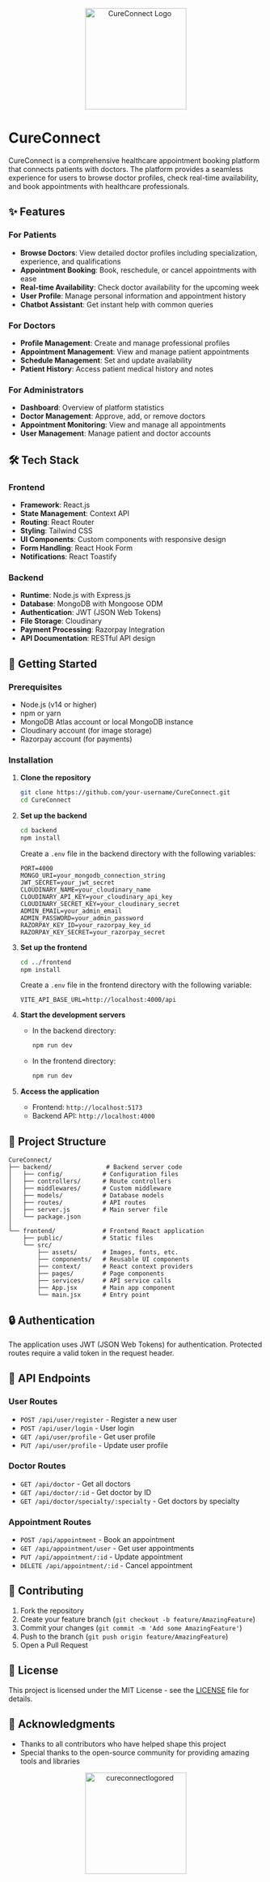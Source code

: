 <p align="center">
  <img src="https://github.com/user-attachments/assets/ece2611f-6ccb-4d6d-8bd8-4d62c82703b3" alt="CureConnect Logo" width="200"/>
</p>

# CureConnect

CureConnect is a comprehensive healthcare appointment booking platform that connects patients with doctors. The platform provides a seamless experience for users to browse doctor profiles, check real-time availability, and book appointments with healthcare professionals.

## ✨ Features

### For Patients
- **Browse Doctors**: View detailed doctor profiles including specialization, experience, and qualifications
- **Appointment Booking**: Book, reschedule, or cancel appointments with ease
- **Real-time Availability**: Check doctor availability for the upcoming week
- **User Profile**: Manage personal information and appointment history
- **Chatbot Assistant**: Get instant help with common queries

### For Doctors
- **Profile Management**: Create and manage professional profiles
- **Appointment Management**: View and manage patient appointments
- **Schedule Management**: Set and update availability
- **Patient History**: Access patient medical history and notes

### For Administrators
- **Dashboard**: Overview of platform statistics
- **Doctor Management**: Approve, add, or remove doctors
- **Appointment Monitoring**: View and manage all appointments
- **User Management**: Manage patient and doctor accounts

## 🛠 Tech Stack

### Frontend
- **Framework**: React.js
- **State Management**: Context API
- **Routing**: React Router
- **Styling**: Tailwind CSS
- **UI Components**: Custom components with responsive design
- **Form Handling**: React Hook Form
- **Notifications**: React Toastify

### Backend
- **Runtime**: Node.js with Express.js
- **Database**: MongoDB with Mongoose ODM
- **Authentication**: JWT (JSON Web Tokens)
- **File Storage**: Cloudinary
- **Payment Processing**: Razorpay Integration
- **API Documentation**: RESTful API design

## 🚀 Getting Started

### Prerequisites
- Node.js (v14 or higher)
- npm or yarn
- MongoDB Atlas account or local MongoDB instance
- Cloudinary account (for image storage)
- Razorpay account (for payments)

### Installation

1. **Clone the repository**
   ```bash
   git clone https://github.com/your-username/CureConnect.git
   cd CureConnect
   ```

2. **Set up the backend**
   ```bash
   cd backend
   npm install
   ```
   Create a `.env` file in the backend directory with the following variables:
   ```env
   PORT=4000
   MONGO_URI=your_mongodb_connection_string
   JWT_SECRET=your_jwt_secret
   CLOUDINARY_NAME=your_cloudinary_name
   CLOUDINARY_API_KEY=your_cloudinary_api_key
   CLOUDINARY_SECRET_KEY=your_cloudinary_secret
   ADMIN_EMAIL=your_admin_email
   ADMIN_PASSWORD=your_admin_password
   RAZORPAY_KEY_ID=your_razorpay_key_id
   RAZORPAY_KEY_SECRET=your_razorpay_secret
   ```

3. **Set up the frontend**
   ```bash
   cd ../frontend
   npm install
   ```
   Create a `.env` file in the frontend directory with the following variable:
   ```env
   VITE_API_BASE_URL=http://localhost:4000/api
   ```

4. **Start the development servers**
   - In the backend directory:
     ```bash
     npm run dev
     ```
   - In the frontend directory:
     ```bash
     npm run dev
     ```

5. **Access the application**
   - Frontend: `http://localhost:5173`
   - Backend API: `http://localhost:4000`

## 📂 Project Structure

```
CureConnect/
├── backend/               # Backend server code
│   ├── config/           # Configuration files
│   ├── controllers/      # Route controllers
│   ├── middlewares/      # Custom middleware
│   ├── models/           # Database models
│   ├── routes/           # API routes
│   ├── server.js         # Main server file
│   └── package.json
│
└── frontend/             # Frontend React application
    ├── public/           # Static files
    └── src/
        ├── assets/       # Images, fonts, etc.
        ├── components/   # Reusable UI components
        ├── context/      # React context providers
        ├── pages/        # Page components
        ├── services/     # API service calls
        ├── App.jsx       # Main app component
        └── main.jsx      # Entry point
```

## 🔒 Authentication

The application uses JWT (JSON Web Tokens) for authentication. Protected routes require a valid token in the request header.

## 📝 API Endpoints

### User Routes
- `POST /api/user/register` - Register a new user
- `POST /api/user/login` - User login
- `GET /api/user/profile` - Get user profile
- `PUT /api/user/profile` - Update user profile

### Doctor Routes
- `GET /api/doctor` - Get all doctors
- `GET /api/doctor/:id` - Get doctor by ID
- `GET /api/doctor/specialty/:specialty` - Get doctors by specialty

### Appointment Routes
- `POST /api/appointment` - Book an appointment
- `GET /api/appointment/user` - Get user appointments
- `PUT /api/appointment/:id` - Update appointment
- `DELETE /api/appointment/:id` - Cancel appointment

## 🤝 Contributing

1. Fork the repository
2. Create your feature branch (`git checkout -b feature/AmazingFeature`)
3. Commit your changes (`git commit -m 'Add some AmazingFeature'`)
4. Push to the branch (`git push origin feature/AmazingFeature`)
5. Open a Pull Request

## 📄 License

This project is licensed under the MIT License - see the [LICENSE](LICENSE) file for details.

## 🙏 Acknowledgments

- Thanks to all contributors who have helped shape this project
- Special thanks to the open-source community for providing amazing tools and libraries

<p align="center">
  <img src="https://github.com/user-attachments/assets/dfa3526f-f2c7-4999-879d-449aab91c674" alt="cureconnectlogored" width="200"/>
</p>
